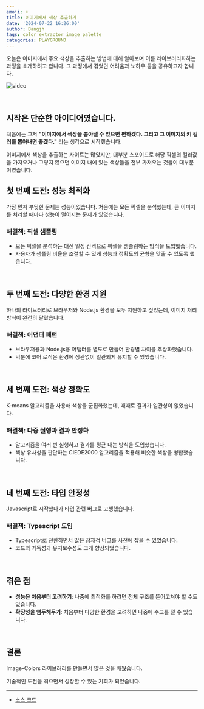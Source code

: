 ```yaml
---
emoji: ☀️
title: 이미지에서 색상 추출하기
date: '2024-07-22 16:26:00'
author: Bangjh
tags: color extractor image palette 
categories: PLAYGROUND
---
```


오늘은 이미지에서 주요 색상을 추출하는 방법에 대해 알아보며 이를 라이브러리화하는 과정을 소개하려고 합니다.
그 과정에서 겪었던 어려움과 노하우 등을 공유하고자 합니다.

![video](video.gif)

<br />

## 시작은 단순한 아이디어였습니다.

처음에는 그저 **"이미지에서 색상을 뽑아낼 수 있으면 편하겠다. 그리고 그 이미지의 키 컬러를 뽑아내면 좋겠다."** 라는 생각으로 시작했습니다.

이미지에서 색상을 추출하는 사이트는 많았지만, 대부분 스포이드로 해당 픽셀의 컬러값을 가져오거나 그렇지 않으면 이미지 내에 있는 색상들을 전부 가져오는 것들이 대부분이였습니다.


## 첫 번째 도전: 성능 최적화

가장 먼저 부딪힌 문제는 성능이었습니다.  처음에는 모든 픽셀을 분석했는데, 큰 이미지를 처리할 때마다 성능이 떨어지는 문제가 있었습니다.

### 해결책: 픽셀 샘플링

- 모든 픽셀을 분석하는 대신 일정 간격으로 픽셀을 샘플링하는 방식을 도입했습니다.
- 사용자가 샘플링 비율을 조절할 수 있게 성능과 정확도의 균형을 맞출 수 있도록 했습니다.

<br />

## 두 번째 도전: 다양한 환경 지원

하나의 라이브러리로 브라우저와 Node.js 환경을 모두 지원하고 싶었는데, 이미지 처리 방식이 완전히 달랐습니다.

### 해결책: 어댑터 패턴

- 브라우저용과 Node.js용 어댑터를 별도로 만들어 환경별 차이를 추상화했습니다.
- 덕분에 코어 로직은 환경에 상관없이 일관되게 유지할 수 있었습니다.

<br />

## 세 번째 도전: 색상 정확도

K-means 알고리즘을 사용해 색상을 군집화했는데, 때때로 결과가 일관성이 없었습니다.

### 해결책: 다중 실행과 결과 안정화

- 알고리즘을 여러 번 실행하고 결과를 평균 내는 방식을 도입했습니다.
- 색상 유사성을 판단하는 CIEDE2000 알고리즘을 적용해 비슷한 색상을 병합했습니다.

<br />

## 네 번째 도전: 타입 안정성

Javascript로 시작했다가 타입 관련 버그로 고생했습니다.

### 해결책: Typescript 도입

- Typescript로 전환하면서 많은 잠재적 버그를 사전에 잡을 수 있었습니다.
- 코드의 가독성과 유지보수성도 크게 향상되었습니다.

<br />

## 겪은 점

- **성능은 처음부터 고려하기**: 나중에 최적화를 하려면 전체 구조를 뜯어고쳐야 할 수도 있습니다.
- **확장성을 염두해두기**: 처음부터 다양한 환경을 고려하면 나중에 수고를 덜 수 있습니다.

<br />

## 결론

Image-Colors 라이브러리를 만들면서 많은 것을 배웠습니다. 

기술적인 도전을 겪으면서 성장할 수 있는 기회가 되었습니다.

---

- [소스 코드](https://github.com/awesomelon/image-colors)


```toc

```
